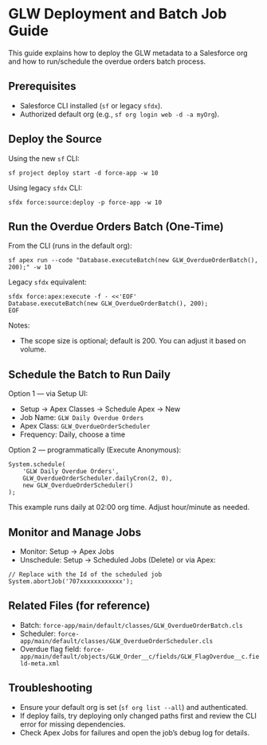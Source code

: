 # GLW Deployment and Batch Job Guide

This guide explains how to deploy the GLW metadata to a Salesforce org and how to run/schedule the overdue orders batch process.

## Prerequisites

- Salesforce CLI installed (`sf` or legacy `sfdx`).
- Authorized default org (e.g., `sf org login web -d -a myOrg`).

## Deploy the Source

Using the new `sf` CLI:

```
sf project deploy start -d force-app -w 10
```

Using legacy `sfdx` CLI:

```
sfdx force:source:deploy -p force-app -w 10
```

## Run the Overdue Orders Batch (One-Time)

From the CLI (runs in the default org):

```
sf apex run --code "Database.executeBatch(new GLW_OverdueOrderBatch(), 200);" -w 10
```

Legacy `sfdx` equivalent:

```
sfdx force:apex:execute -f - <<'EOF'
Database.executeBatch(new GLW_OverdueOrderBatch(), 200);
EOF
```

Notes:

- The scope size is optional; default is 200. You can adjust it based on volume.

## Schedule the Batch to Run Daily

Option 1 — via Setup UI:

- Setup → Apex Classes → Schedule Apex → New
- Job Name: `GLW Daily Overdue Orders`
- Apex Class: `GLW_OverdueOrderScheduler`
- Frequency: Daily, choose a time

Option 2 — programmatically (Execute Anonymous):

```
System.schedule(
    'GLW Daily Overdue Orders',
    GLW_OverdueOrderScheduler.dailyCron(2, 0),
    new GLW_OverdueOrderScheduler()
);
```

This example runs daily at 02:00 org time. Adjust hour/minute as needed.

## Monitor and Manage Jobs

- Monitor: Setup → Apex Jobs
- Unschedule: Setup → Scheduled Jobs (Delete) or via Apex:

```
// Replace with the Id of the scheduled job
System.abortJob('707xxxxxxxxxxxx');
```

## Related Files (for reference)

- Batch: `force-app/main/default/classes/GLW_OverdueOrderBatch.cls`
- Scheduler: `force-app/main/default/classes/GLW_OverdueOrderScheduler.cls`
- Overdue flag field: `force-app/main/default/objects/GLW_Order__c/fields/GLW_FlagOverdue__c.field-meta.xml`

## Troubleshooting

- Ensure your default org is set (`sf org list --all`) and authenticated.
- If deploy fails, try deploying only changed paths first and review the CLI error for missing dependencies.
- Check Apex Jobs for failures and open the job’s debug log for details.